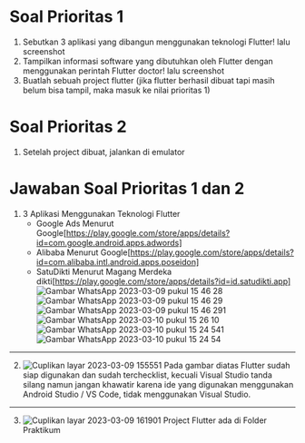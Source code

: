 # Soal Prioritas 1
1. Sebutkan 3 aplikasi yang dibangun menggunakan teknologi Flutter! lalu screenshot
2. Tampilkan informasi software yang dibutuhkan oleh Flutter dengan menggunakan perintah Flutter doctor! lalu screenshot
3. Buatlah sebuah project flutter (jika flutter berhasil dibuat tapi masih belum bisa tampil, maka masuk ke nilai prioritas 1)

# Soal Prioritas 2
1. Setelah project dibuat, jalankan di emulator

# Jawaban Soal Prioritas 1 dan 2
1. 3 Aplikasi Menggunakan Teknologi Flutter
    - Google Ads Menurut Google[https://play.google.com/store/apps/details?id=com.google.android.apps.adwords]
    - Alibaba Menurut Google[https://play.google.com/store/apps/details?id=com.alibaba.intl.android.apps.poseidon]
    - SatuDikti Menurut Magang Merdeka dikti[https://play.google.com/store/apps/details?id=id.satudikti.app]
![Gambar WhatsApp 2023-03-09 pukul 15 46 28](https://user-images.githubusercontent.com/87520408/223969543-5c7a4597-ab98-4e34-bda1-94a37399b2ec.jpg)
![Gambar WhatsApp 2023-03-09 pukul 15 46 29](https://user-images.githubusercontent.com/87520408/223969552-49e1cb1d-4f68-4756-ae2c-a2dcc191d652.jpg)
![Gambar WhatsApp 2023-03-09 pukul 15 46 291](https://user-images.githubusercontent.com/87520408/223969558-2bd54113-99dc-4a31-a77e-c67e40709515.jpg)
![Gambar WhatsApp 2023-03-10 pukul 15 26 10](https://user-images.githubusercontent.com/87520408/224295618-20724540-0359-4bc8-b222-0eb5682d4acb.jpg)
![Gambar WhatsApp 2023-03-10 pukul 15 24 541](https://user-images.githubusercontent.com/87520408/224295622-d569be1f-4237-4622-b30d-9599185a871a.jpg)
![Gambar WhatsApp 2023-03-10 pukul 15 24 54](https://user-images.githubusercontent.com/87520408/224295624-20085e79-feaa-4df5-ae37-201df02212b6.jpg)


<hr></hr>

2. ![Cuplikan layar 2023-03-09 155551](https://user-images.githubusercontent.com/87520408/223971129-0c345d68-4ec4-4c0d-8ab2-04968a94142a.png)
Pada gambar diatas Flutter sudah siap digunakan dan sudah terchecklist, kecuali Visual Studio tanda silang namun jangan khawatir karena ide yang digunakan menggunakan Android Studio / VS Code, tidak menggunakan Visual Studio.

<hr></hr>

3. ![Cuplikan layar 2023-03-09 161901](https://user-images.githubusercontent.com/87520408/223976720-b201001e-5517-427a-ba60-43daf0e8e631.png)
Project Flutter ada di Folder Praktikum

